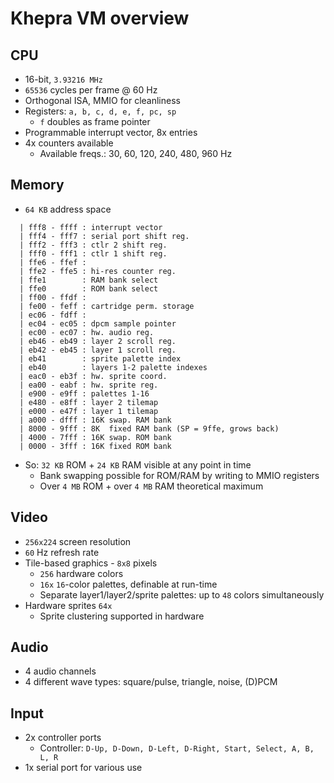 Khepra VM overview
==================

CPU
---

- 16-bit, `3.93216 MHz`
- `65536` cycles per frame @ 60 Hz
- Orthogonal ISA, MMIO for cleanliness
- Registers: `a, b, c, d, e, f, pc, sp`
  - `f` doubles as frame pointer
- Programmable interrupt vector, 8x entries
- 4x counters available
  - Available freqs.: 30, 60, 120, 240, 480, 960 Hz

Memory
------

- `64 KB` address space
```
  | fff8 - ffff : interrupt vector
  | fff4 - fff7 : serial port shift reg.
  | fff2 - fff3 : ctlr 2 shift reg.
  | fff0 - fff1 : ctlr 1 shift reg.
  | ffe6 - ffef :
  | ffe2 - ffe5 : hi-res counter reg.
  | ffe1        : RAM bank select
  | ffe0        : ROM bank select
  | ff00 - ffdf :
  | fe00 - feff : cartridge perm. storage
  | ec06 - fdff :
  | ec04 - ec05 : dpcm sample pointer
  | ec00 - ec07 : hw. audio reg.
  | eb46 - eb49 : layer 2 scroll reg.
  | eb42 - eb45 : layer 1 scroll reg.
  | eb41        : sprite palette index
  | eb40        : layers 1-2 palette indexes
  | eac0 - eb3f : hw. sprite coord.
  | ea00 - eabf : hw. sprite reg.
  | e900 - e9ff : palettes 1-16
  | e480 - e8ff : layer 2 tilemap
  | e000 - e47f : layer 1 tilemap
  | a000 - dfff : 16K swap. RAM bank 
  | 8000 - 9fff : 8K  fixed RAM bank (SP = 9ffe, grows back)
  | 4000 - 7fff : 16K swap. ROM bank
  | 0000 - 3fff : 16K fixed ROM bank
```
- So: `32 KB` ROM + `24 KB` RAM visible at any point in time
  - Bank swapping possible for ROM/RAM by writing to MMIO registers
  - Over `4 MB` ROM + over `4 MB` RAM theoretical maximum

Video
-----

- `256x224` screen resolution
- `60` Hz refresh rate
- Tile-based graphics - `8x8` pixels
  - `256` hardware colors
  - `16x` `16`-color palettes, definable at run-time
  - Separate layer1/layer2/sprite palettes: up to `48` colors simultaneously
- Hardware sprites `64x`
  - Sprite clustering supported in hardware

Audio
-----

- 4 audio channels
- 4 different wave types: square/pulse, triangle, noise, (D)PCM

Input
-----

- 2x controller ports
  - Controller: `D-Up, D-Down, D-Left, D-Right, Start, Select, A, B, L, R`
- 1x serial port for various use

